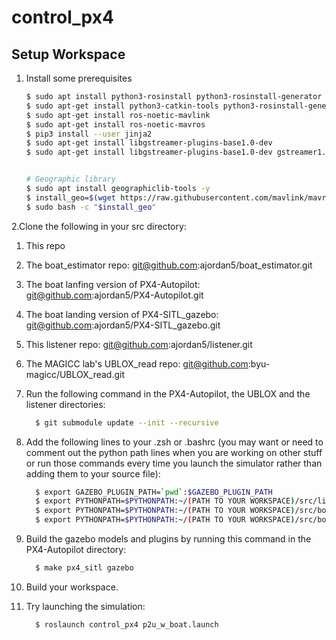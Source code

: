 # control_px4

## Setup Workspace
1. Install some prerequisites

    ```bash
    $ sudo apt install python3-rosinstall python3-rosinstall-generator python3-wstool build-essential -y
    $ sudo apt-get install python3-catkin-tools python3-rosinstall-generator -y
    $ sudo apt-get install ros-noetic-mavlink
    $ sudo apt-get install ros-noetic-mavros
    $ pip3 install --user jinja2    
    $ sudo apt-get install libgstreamer-plugins-base1.0-dev
    $ sudo apt-get install libgstreamer-plugins-base1.0-dev gstreamer1.0-plugins-bad gstreamer1.0-plugins-base gstreamer1.0-plugins-good gstreamer1.0-plugins-ugly -y                     
    
    
    # Geographic library
    $ sudo apt install geographiclib-tools -y
    $ install_geo=$(wget https://raw.githubusercontent.com/mavlink/mavros/master/mavros/scripts/install_geographiclib_datasets.sh -O -) 
    $ sudo bash -c "$install_geo"

    ```
2.Clone the following in your src directory:
  1. This repo
  2. The boat_estimator repo: git@github.com:ajordan5/boat_estimator.git
  3. The boat lanfing version of PX4-Autopilot: git@github.com:ajordan5/PX4-Autopilot.git
  4. The boat landing version of PX4-SITL_gazebo: git@github.com:ajordan5/PX4-SITL_gazebo.git
  5. This listener repo: git@github.com:ajordan5/listener.git
  6. The MAGICC lab's UBLOX_read repo: git@github.com:byu-magicc/UBLOX_read.git
3. Run the following command in the PX4-Autopilot, the UBLOX and the listener directories: 
    
      ```bash
        $ git submodule update --init --recursive
      ```
4. Add the following lines to your .zsh or .bashrc (you may want or need to comment out the python path lines when you are working on other stuff or run those commands every time you launch the simulator rather than adding them to your source file):
      ```bash
        $ export GAZEBO_PLUGIN_PATH=`pwd`:$GAZEBO_PLUGIN_PATH
        $ export PYTHONPATH=$PYTHONPATH:~/(PATH TO YOUR WORKSPACE)/src/listener/scripts
        $ export PYTHONPATH=$PYTHONPATH:~/(PATH TO YOUR WORKSPACE)/src/boat_estimator/scripts/structs
        $ export PYTHONPATH=$PYTHONPATH:~/(PATH TO YOUR WORKSPACE)/src/boat_estimator/params
      ```
5. Build the gazebo models and plugins by running this command in the PX4-Autopilot directory:
    
      ```bash
        $ make px4_sitl gazebo
      ```
    
6. Build your workspace. 
7. Try launching the simulation:
        
      ```bash
        $ roslaunch control_px4 p2u_w_boat.launch
      ```
  
   

